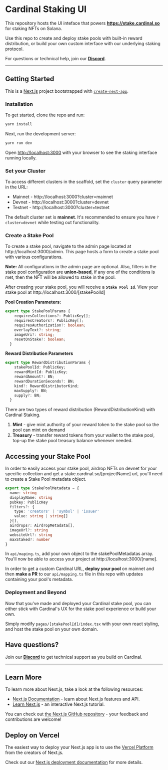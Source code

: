 # Cardinal Staking UI


This repository hosts the UI inteface that powers **https://stake.cardinal.so** for staking NFTs on Solana. 

Use this repo to create and deploy stake pools with built-in reward distribution, or build your own custom interface with our underlying staking protocol. 

For questions or technical help, join our **[Discord](https://discord.gg/stX2FAYbVq)**.

---
## Getting Started

This is a [Next.js](https://nextjs.org/) project bootstrapped with [`create-next-app`](https://github.com/vercel/next.js/tree/canary/packages/create-next-app).

### Installation
To get started, clone the repo and run:
```bash
yarn install
```

Next, run the development server:

```bash
yarn run dev
```

Open [http://localhost:3000](http://localhost:3000) with your browser to see the staking interface running locally.

### Set your Cluster
To access different clusters in the scaffold, set the ```cluster``` query parameter in the URL:
- Mainnet - http://localhost:3000?cluster=mainnet
- Devnet - http://localhost:3000?cluster=devnet
- Testnet - http://localhost:3000?cluster=testnet

The default cluster set is **mainnet**. It's recommended to ensure you have ```?cluster=devnet``` while testing out functionality.
### Create a Stake Pool

To create a stake pool, navigate to the admin page located at http://localhost:3000/admin. This page hosts a form to create a stake pool with various configurations. 

**Note:** All configurations in the admin page are optional. Also, filters in the stake pool configuration are **union-based**, if any one of the conditions is met, then the NFT will be allowed to stake in the pool.

After creating your stake pool, you will receive a **```Stake Pool Id```**. View your stake pool at http://localhost:3000/[stakePoolId]

**Pool Creation Parameters:**
```typescript
export type StakePoolParams {
    requiresCollections?: PublicKey[];
    requiresCreators?: PublicKey[];
    requiresAuthorization?: boolean;
    overlayText?: string;
    imageUri?: string;
    resetOnStake?: boolean;
  }
```

**Reward Distribution Parameters**
```typescript
export type RewardDistributionParams {
    stakePoolId: PublicKey;
    rewardMintId: PublicKey;
    rewardAmount?: BN;
    rewardDurationSeconds?: BN;
    kind?: RewardDistributorKind;
    maxSupply?: BN;
    supply?: BN;
  }
```
There are two types of reward distribution (RewardDistributionKind) with Cardinal Staking. 
1. **Mint** - give mint authority of your reward token to the stake pool so the pool can mint on demand
2. **Treasury** - transfer reward tokens from your wallet to the stake pool, top-up the stake pool treasury balance whenever needed. 


## Accessing your Stake Pool

In order to easily access your stake pool, airdrop NFTs on devnet for your specific collection and get a stake.cardinal.so/[projectName] url, you'll need to create a Stake Pool metadata object. 

```typescript
export type StakePoolMetadata = {
  name: string
  displayName: string
  pubkey: PublicKey
  filters?: {
    type: 'creators' | 'symbol' | 'issuer'
    value: string | string[]
  }[],
  airdrops?: AirdropMetadata[],
  imageUrl?: string
  websiteUrl?: string
  maxStaked?: number
}
```

In ```api/maping.ts```, add your own object to the stakePoolMetadatas array. You'll now be able to access your project at http://localhost:3000/[name]. 

In order to get a custom Cardinal URL, **deploy your pool** on mainnet and then **make a PR** to our ```api/mapping.ts``` file in this repo with updates containing your pool's metadata. 

### Deployment and Beyond
Now that you've made and deployed your Cardinal stake pool, you can either stick with Cardinal's UX for the stake pool experience or build your own. 

Simply modify ```pages/[stakePoolId]/index.tsx``` with your own react styling, and host the stake pool on your own domain. 

## Have questions?
Join our **[Discord](https://discord.gg/stX2FAYbVq)** to get technical support as you build on Cardinal. 

---
## Learn More

To learn more about Next.js, take a look at the following resources:

- [Next.js Documentation](https://nextjs.org/docs) - learn about Next.js features and API.
- [Learn Next.js](https://nextjs.org/learn) - an interactive Next.js tutorial.

You can check out [the Next.js GitHub repository](https://github.com/vercel/next.js/) - your feedback and contributions are welcome!

## Deploy on Vercel

The easiest way to deploy your Next.js app is to use the [Vercel Platform](https://vercel.com/new?utm_medium=default-template&filter=next.js&utm_source=create-next-app&utm_campaign=create-next-app-readme) from the creators of Next.js.

Check out our [Next.js deployment documentation](https://nextjs.org/docs/deployment) for more details.
